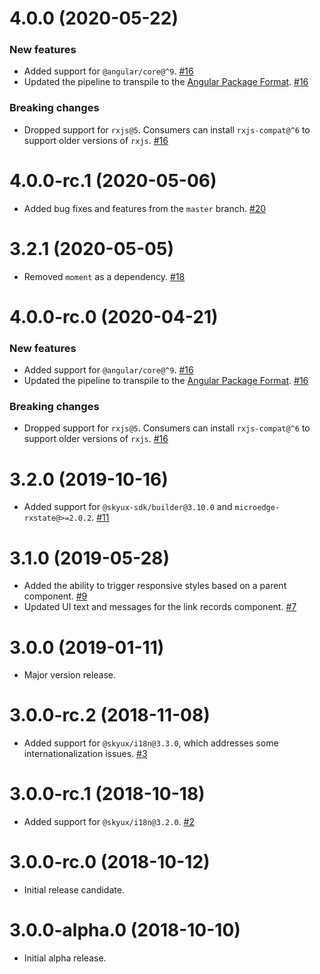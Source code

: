 # 4.0.0 (2020-05-22)

### New features

- Added support for `@angular/core@^9`. [#16](https://github.com/blackbaud/skyux-link-records/pull/16)
- Updated the pipeline to transpile to the [Angular Package Format](https://docs.google.com/document/d/1CZC2rcpxffTDfRDs6p1cfbmKNLA6x5O-NtkJglDaBVs/preview). [#16](https://github.com/blackbaud/skyux-link-records/pull/16)

### Breaking changes

- Dropped support for `rxjs@5`. Consumers can install `rxjs-compat@^6` to support older versions of `rxjs`. [#16](https://github.com/blackbaud/skyux-link-records/pull/16)

# 4.0.0-rc.1 (2020-05-06)

- Added bug fixes and features from the `master` branch. [#20](https://github.com/blackbaud/skyux-link-records/pull/20)

# 3.2.1 (2020-05-05)

- Removed `moment` as a dependency. [#18](https://github.com/blackbaud/skyux-link-records/pull/18)

# 4.0.0-rc.0 (2020-04-21)

### New features

- Added support for `@angular/core@^9`. [#16](https://github.com/blackbaud/skyux-link-records/pull/16)
- Updated the pipeline to transpile to the [Angular Package Format](https://docs.google.com/document/d/1CZC2rcpxffTDfRDs6p1cfbmKNLA6x5O-NtkJglDaBVs/preview). [#16](https://github.com/blackbaud/skyux-link-records/pull/16)

### Breaking changes

- Dropped support for `rxjs@5`. Consumers can install `rxjs-compat@^6` to support older versions of `rxjs`. [#16](https://github.com/blackbaud/skyux-link-records/pull/16)

# 3.2.0 (2019-10-16)

- Added support for `@skyux-sdk/builder@3.10.0` and `microedge-rxstate@>=2.0.2`. [#11](https://github.com/blackbaud/skyux-link-records/pull/11)

# 3.1.0 (2019-05-28)

- Added the ability to trigger responsive styles based on a parent component. [#9](https://github.com/blackbaud/skyux-link-records/pull/9)
- Updated UI text and messages for the link records component. [#7](https://github.com/blackbaud/skyux-link-records/pull/7)

# 3.0.0 (2019-01-11)

- Major version release.

# 3.0.0-rc.2 (2018-11-08)

- Added support for `@skyux/i18n@3.3.0`, which addresses some internationalization issues. [#3](https://github.com/blackbaud/skyux-link-records/pull/3)

# 3.0.0-rc.1 (2018-10-18)

- Added support for `@skyux/i18n@3.2.0`. [#2](https://github.com/blackbaud/skyux-link-records/pull/2)

# 3.0.0-rc.0 (2018-10-12)

- Initial release candidate.

# 3.0.0-alpha.0 (2018-10-10)

- Initial alpha release.
